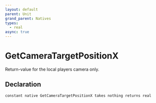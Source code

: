 ```yaml
---
layout: default
parent: Unit
grand_parent: Natives
types:
  - real
async: true
---
```


# GetCameraTargetPositionX
Return-value for the local players camera only.

## Declaration

```
constant native GetCameraTargetPositionX takes nothing returns real
```